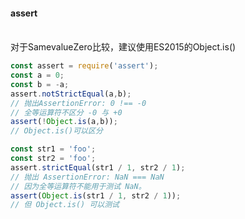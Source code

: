 #### assert
<br/>
对于SamevalueZero比较，建议使用ES2015的Object.is()
<br/>

```javascript
const assert = require('assert');
const a = 0;
const b = -a;
assert.notStrictEqual(a,b);
// 抛出AssertionError: 0 !== -0
// 全等运算符不区分 -0 与 +0
assert(!Object.is(a,b));
// Object.is()可以区分

const str1 = 'foo';
const str2 = 'foo';
assert.strictEqual(str1 / 1, str2 / 1);
// 抛出 AssertionError: NaN === NaN
// 因为全等运算符不能用于测试 NaN。
assert(Object.is(str1 / 1, str2 / 1));
// 但 Object.is() 可以测试